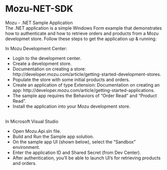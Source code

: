 Mozu-NET-SDK
============

Mozu - .NET Sample Application
<br>
The .NET application is a simple Windows Form example that demonstrates how to authenticate and how to retrieve orders and products from a Mozu developmet store.  Follow these steps to get the application up & running:
<br>

In Mozu Development Center:<br>
<ul>
<li>Login to the development center.</li>
<li>Create a development store.</li>
<li>Documentation on creating a store: http://developer.mozu.com/article/getting-started-development-stores.</li>
<li>Populate the store with some initial products and orders.</li>
<li>Create an application of type Extension: Documentation on creating an app: http://developer.mozu.com/article/getting-started-applications.</li>
<li>The sample app requires the Behaviors of “Order Read” and “Product Read”.</li>
<li>Install the application into your Mozu development store.</li>
</ul>
<br>
In Microsoft Visual Studio<br>

<ul>
<li>Open Mozu.Api.sln file.</li>
<li>Build and Run the Sample app solution.</li>
<li>On the sample app UI (shown below), select the “Sandbox” environment.</li>
<li>Enter the application ID and Shared Secret (from Dev Center).</li>
<li>After authentication, you’ll be able to launch UI’s for retrieving products and orders.</li>
</ul>
